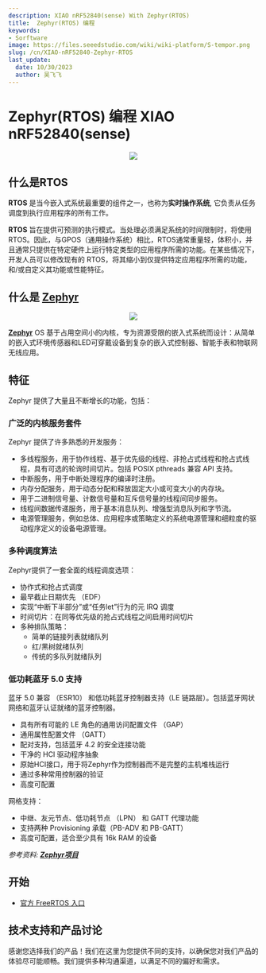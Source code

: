 ```yaml
---
description: XIAO nRF52840(sense) With Zephyr(RTOS)
title:  Zephyr(RTOS) 编程
keywords:
- Sorftware
image: https://files.seeedstudio.com/wiki/wiki-platform/S-tempor.png
slug: /cn/XIAO-nRF52840-Zephyr-RTOS
last_update:
  date: 10/30/2023
  author: 吴飞飞
---
```


# Zephyr(RTOS) 编程 XIAO nRF52840(sense)


<div align="center"><img width ="{600}" src="https://files.seeedstudio.com/wiki/xiao_topicpage/zephyr-ble.png"/></div>

## 什么是RTOS

**RTOS** 是当今嵌入式系统最重要的组件之一，也称为**实时操作系统**, 它负责从任务调度到执行应用程序的所有工作。

**RTOS** 旨在提供可预测的执行模式。当处理必须满足系统的时间限制时，将使用 RTOS。因此，与GPOS（通用操作系统）相比，RTOS通常重量轻，体积小，并且通常只提供在特定硬件上运行特定类型的应用程序所需的功能。在某些情况下，开发人员可以修改现有的 RTOS，将其缩小到仅提供特定应用程序所需的功能，和/或自定义其功能或性能特征。


## 什么是 [Zephyr](https://www.zephyrproject.org/)

<div align="center"><img width ="{200}" src="https://files.seeedstudio.com/wiki/XIAO/Zephyr_logo.png"/></div>

[**Zephyr**](https://www.zephyrproject.org/) OS 基于占用空间小的内核，专为资源受限的嵌入式系统而设计：从简单的嵌入式环境传感器和LED可穿戴设备到复杂的嵌入式控制器、智能手表和物联网无线应用。

## 特征
Zephyr 提供了大量且不断增长的功能，包括：

### 广泛的内核服务套件

Zephyr 提供了许多熟悉的开发服务：

- 多线程服务，用于协作线程、基于优先级的线程、非抢占式线程和抢占式线程，具有可选的轮询时间切片。包括 POSIX pthreads 兼容 API 支持。
- 中断服务，用于中断处理程序的编译时注册。
- 内存分配服务，用于动态分配和释放固定大小或可变大小的内存块。
- 用于二进制信号量、计数信号量和互斥信号量的线程间同步服务。
- 线程间数据传递服务，用于基本消息队列、增强型消息队列和字节流。
- 电源管理服务，例如总体、应用程序或策略定义的系统电源管理和细粒度的驱动程序定义的设备电源管理。

### 多种调度算法

  Zephyr提供了一套全面的线程调度选项：
  - 协作式和抢占式调度
  - 最早截止日期优先 （EDF）
  - 实现“中断下半部分”或“任务let”行为的元 IRQ 调度
  - 时间切片：在同等优先级的抢占式线程之间启用时间切片
  - 多种排队策略：
    - 简单的链接列表就绪队列
    - 红/黑树就绪队列
    - 传统的多队列就绪队列

### 低功耗蓝牙 5.0 支持
蓝牙 5.0 兼容 （ESR10） 和低功耗蓝牙控制器支持（LE 链路层）。包括蓝牙网状网络和蓝牙认证就绪的蓝牙控制器。

- 具有所有可能的 LE 角色的通用访问配置文件 （GAP）
- 通用属性配置文件 （GATT）
- 配对支持，包括蓝牙 4.2 的安全连接功能
- 干净的 HCI 驱动程序抽象
- 原始HCI接口，用于将Zephyr作为控制器而不是完整的主机堆栈运行
- 通过多种常用控制器的验证
- 高度可配置

网格支持：

- 中继、友元节点、低功耗节点 （LPN） 和 GATT 代理功能
- 支持两种 Provisioning 承载（PB-ADV 和 PB-GATT）
- 高度可配置，适合至少具有 16k RAM 的设备
  
*参考资料: [**Zephyr项目**](https://docs.zephyrproject.org/latest/introduction/index.html#)*

## 开始

- [官方 FreeRTOS 入口](https://docs.zephyrproject.org/latest/boards/arm/xiao_ble/doc/index.html)

## 技术支持和产品讨论

感谢您选择我们的产品！我们在这里为您提供不同的支持，以确保您对我们产品的体验尽可能顺畅。我们提供多种沟通渠道，以满足不同的偏好和需求。

<div class="button_tech_support_container">
<a href="https://forum.seeedstudio.com/" class="button_forum"></a> 
<a href="https://www.seeedstudio.com/contacts" class="button_email"></a>
</div>

<div class="button_tech_support_container">
<a href="https://discord.gg/eWkprNDMU7" class="button_discord"></a> 
<a href="https://github.com/Seeed-Studio/wiki-documents/discussions/69" class="button_discussion"></a>
</div>